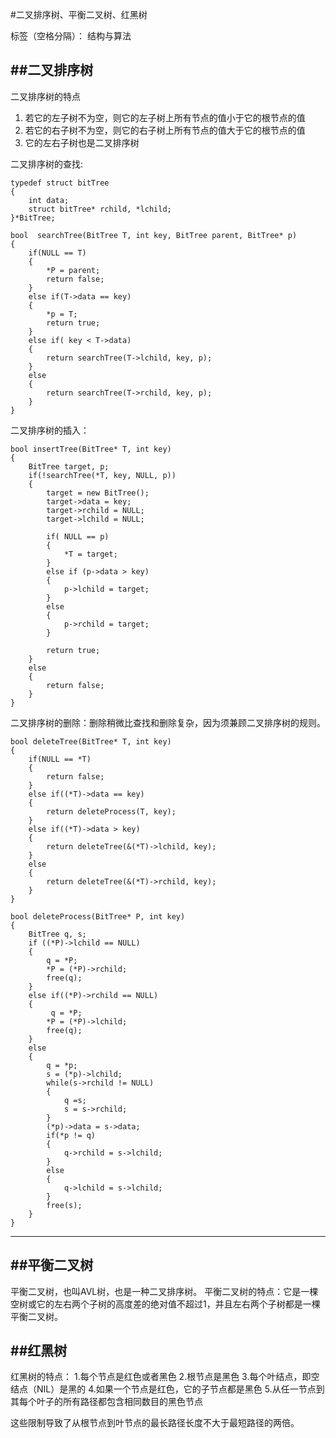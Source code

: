 ﻿#二叉排序树、平衡二叉树、红黑树

标签（空格分隔）： 结构与算法

##二叉排序树
---
二叉排序树的特点
 1. 若它的左子树不为空，则它的左子树上所有节点的值小于它的根节点的值
 2. 若它的右子树不为空，则它的右子树上所有节点的值大于它的根节点的值
 3. 它的左右子树也是二叉排序树

二叉排序树的查找:

    typedef struct bitTree
    {
        int data;
        struct bitTree* rchild, *lchild;
    }*BitTree;
    
    bool  searchTree(BitTree T, int key, BitTree parent, BitTree* p)
    {
        if(NULL == T)
        {
            *P = parent;
            return false;
        }
        else if(T->data == key)
        {
            *p = T;
            return true;
        }
        else if( key < T->data)
        {
            return searchTree(T->lchild, key, p);
        }
        else
        {
            return searchTree(T->rchild, key, p);
        }
    }

二叉排序树的插入：

    bool insertTree(BitTree* T, int key)
    {
        BitTree target, p;
        if(!searchTree(*T, key, NULL, p))
        {
            target = new BitTree();
            target->data = key;
            target->rchild = NULL;
            target->lchild = NULL;
            
            if( NULL == p)
            {
                *T = target;
            }
            else if (p->data > key)
            {
                p->lchild = target;
            }
            else
            {
                p->rchild = target;
            }
            
            return true;
        }
        else
        {
            return false;
        }
    }
    
二叉排序树的删除：删除稍微比查找和删除复杂，因为须兼顾二叉排序树的规则。

    bool deleteTree(BitTree* T, int key)
    {
        if(NULL == *T)
        {
            return false;
        }
        else if((*T)->data == key)
        {
            return deleteProcess(T, key);
        }
        else if((*T)->data > key)
        {
            return deleteTree(&(*T)->lchild, key);
        }
        else
        {
            return deleteTree(&(*T)->rchild, key);
        }
    }
    
    bool deleteProcess(BitTree* P, int key)
    {
        BitTree q, s;
        if ((*P)->lchild == NULL)
        {
            q = *P;
            *P = (*P)->rchild;
            free(q);
        }
        else if((*P)->rchild == NULL)
        {
             q = *P;
            *P = (*P)->lchild;
            free(q);
        }
        else
        {
            q = *p;
            s = (*p)->lchild;
            while(s->rchild != NULL)
            {
                q =s;
                s = s->rchild;
            }
            (*p)->data = s->data;
            if(*p != q)
            {
                q->rchild = s->lchild;
            }
            else
            {
                q->lchild = s->lchild;
            }
            free(s);
        }
    }


---

##平衡二叉树
---
平衡二叉树，也叫AVL树，也是一种二叉排序树。
平衡二叉树的特点：它是一棵空树或它的左右两个子树的高度差的绝对值不超过1，并且左右两个子树都是一棵平衡二叉树。

##红黑树
---
红黑树的特点：
1.每个节点是红色或者黑色
2.根节点是黑色
3.每个叶结点，即空结点（NIL）是黑的
4.如果一个节点是红色，它的子节点都是黑色
5.从任一节点到其每个叶子的所有路径都包含相同数目的黑色节点

这些限制导致了从根节点到叶节点的最长路径长度不大于最短路径的两倍。




